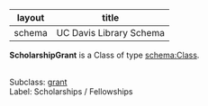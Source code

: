 | layout| title |
| ------------- |:-------------:|
| schema     | UC Davis Library Schema    |

**ScholarshipGrant** is a Class of type [schema:Class](http://schema.org/Class). <br /> 
 <br /> 

Subclass: [grant](http://schema.library.ucdavis.edu/grant)<br /> Label: Scholarships / Fellowships<br /> 

